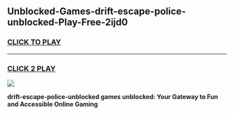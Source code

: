 
## Unblocked-Games-drift-escape-police-unblocked-Play-Free-2ijd0
<h3>
<a href="https://premium76.site?title=drift-escape-police-unblocked&ref=21A">CLICK TO PLAY</a></h3>
<hr>

<h3>
<a href="https://premium76.site?title=drift-escape-police-unblocked&ref=21A">CLICK 2 PLAY</a>
  
</h3>

<a href="https://premium76.site?title=drift-escape-police-unblocked&ref=21A"><img src="https://clearcache.store/games.png"></a>


**drift-escape-police-unblocked games unblocked: Your Gateway to Fun and Accessible Online Gaming**
